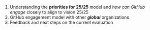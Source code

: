 1.  Understanding the **priorities for 25/25** model and _how can GitHub engage_ closely to align to vision 25/25
2.  GitHub engagement model with other _**global**_ organizations
3.  Feedback and next steps on the current evaluation
